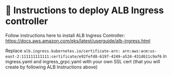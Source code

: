 # :construction: Instructions to deploy ALB Ingress controller

Follow instructions here to install ALB Ingress Controller: https://docs.aws.amazon.com/eks/latest/userguide/alb-ingress.html

Replace `alb.ingress.kubernetes.io/certificate-arn: arn:aws:acm:us-east-2:111111111111:certificate/e92fefd8-6197-4249-a524-431d611c9af6` in ingress.yaml and ingress_grpc.yaml with your own SSL cert (that you will create by following ALB Instructions above)

